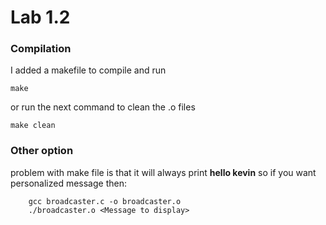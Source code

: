 # Lab 1.2

### Compilation
I added a makefile to compile and run

````
make 
````

or run the next command to clean the .o files
```
make clean
```

### Other option

problem with make file is that it will always print **hello kevin** so if you want personalized message then:

```
	gcc broadcaster.c -o broadcaster.o
	./broadcaster.o <Message to display>
```
